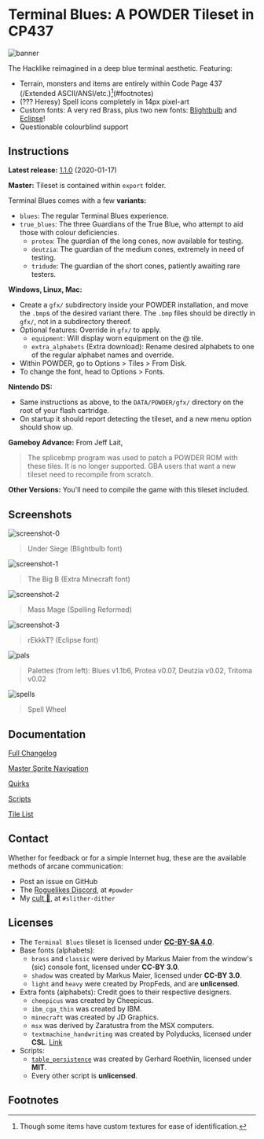 # Terminal Blues: A POWDER Tileset in CP437

![banner](extras/images/press_kit/embed-2x.png "Banner")

The Hacklike reimagined in a deep blue terminal aesthetic. Featuring:

- Terrain, monsters and items are entirely within Code Page 437
(/Extended ASCII/ANSI/etc.)[^1](#footnotes)
- (??? Heresy) Spell icons completely in 14px pixel-art
- Custom fonts: A very red Brass, plus two new fonts:
[Blightbulb](extras/lore/blightbulb.md) and [Eclipse](extras/lore/eclipse.md)!
- Questionable colourblind support

## Instructions

**Latest release:**
[1.1.0](https://github.com/PropFeds/terminal-blues/releases/latest) (2020-01-17)

**Master:** Tileset is contained within `export` folder.

Terminal Blues comes with a few **variants:**

- `blues`: The regular Terminal Blues experience.
- `true_blues`: The three Guardians of the True Blue, who attempt to aid those
with colour deficiencies.
  - `protea`: The guardian of the long cones, now available for testing.
  - `deutzia`: The guardian of the medium cones, extremely in need of testing.
  - `tridude`: The guardian of the short cones, patiently awaiting rare testers.

**Windows, Linux, Mac:**

- Create a `gfx/` subdirectory inside your POWDER installation, and move the
`.bmp`s of the desired variant there.
The `.bmp` files should be directly in `gfx/`, not in a subdirectory thereof.
- Optional features: Override in `gfx/` to apply.
  - `equipment`: Will display worn equipment on the @ tile.
  - `extra_alphabets` (Extra download): Rename desired alphabets to one of the
  regular alphabet names and override.
- Within POWDER, go to Options > Tiles > From Disk.
- To change the font, head to Options > Fonts.

**Nintendo DS:**

- Same instructions as above, to the `DATA/POWDER/gfx/` directory on the root
of your flash cartridge.
- On startup it should report detecting the tileset, and a new menu option
should show up.

**Gameboy Advance:**
From Jeff Lait,

> The splicebmp program was used to patch a POWDER ROM with these tiles.
> It is no longer supported. GBA users that want a new tileset need to recompile
> from scratch.

**Other Versions:**
You'll need to compile the game with this tileset included.

## Screenshots

![screenshot-0](extras/images/press_kit/screenshot-0.png "Under Siege")

> Under Siege (Blightbulb font)

![screenshot-1](extras/images/press_kit/screenshot-1.png "The Big B")

> The Big B (Extra Minecraft font)

![screenshot-2](extras/images/press_kit/screenshot-2.png "Mass Mage")

> Mass Mage (Spelling Reformed)

![screenshot-3](extras/images/press_kit/screenshot-3.png "rEkkkT?")

> rEkkkT? (Eclipse font)

![pals](extras/images/press_kit/palettes.png "Palettes")

> Palettes (from left): Blues v1.1b6, Protea v0.07, Deutzia v0.02, Tritoma v0.02

![spells](extras/images/press_kit/spells-2x.png "Spell Wheel")

> Spell Wheel

## Documentation

[Full Changelog](docs/changelog.md)

[Master Sprite Navigation](docs/navigation.md)

[Quirks](docs/quirks.md)

[Scripts](docs/scripts.md)

[Tile List](docs/tilelist.md)

## Contact

Whether for feedback or for a simple Internet hug, these are the available
methods of arcane communication:

- Post an issue on GitHub
- The [Roguelikes Discord](https://discord.gg/tJt4kMM), at `#powder`
- My [cult 👀](https://discord.gg/AxMZJyg), at `#slither-dither`

## Licenses

- The `Terminal Blues` tileset is licensed under [**CC-BY-SA 4.0**](license.md).
- Base fonts (alphabets):
  - `brass` and `classic` were derived by Markus Maier from the window's (sic)
  console font, licensed under **CC-BY 3.0**.
  - `shadow` was created by Markus Maier, licensed under **CC-BY 3.0**.
  - `light` and `heavy` were created by PropFeds, and are **unlicensed**.
- Extra fonts (alphabets): Credit goes to their respective designers.
  - `cheepicus` was created by Cheepicus.
  - `ibm_cga_thin` was created by IBM.
  - `minecraft` was created by JD Graphics.
  - `msx` was derived by Zaratustra from the MSX computers.
  - `textmachine_handwriting` was created by Polyducks, licensed under **CSL**.
  [Link](https://polyducks.itch.io/textmachine-handwriting-font)
- Scripts:
  - [`table_persistence`](data/scripts/lua_ase/export/lib/table_persistence.lua)
  was created by Gerhard Roethlin, licensed under **MIT**.
  - Every other script is **unlicensed**.

## Footnotes

[^1]: Though some items have custom textures for ease of identification.
